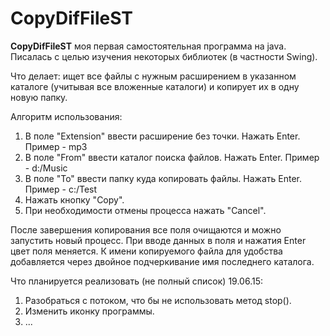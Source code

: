 # CopyDifFileST
   **CopyDifFileST** моя первая самостоятельная программа на java.
Писалась с целью изучения некоторых библиотек (в частности Swing).

Что делает: ищет все файлы с нужным расширением в указанном каталоге (учитывая все вложенные каталоги) 
и копирует их в одну новую папку.

   Алгоритм использования:
   
1.  В поле "Extension" ввести расширение без точки. Нажать Enter. Пример - mp3
2.  В поле "From" ввести каталог поиска файлов. Нажать Enter. Пример - d:/Music
3.  В поле "To" ввести папку куда копировать файлы. Нажать Enter. Пример - c:/Test
4.  Нажать кнопку "Copy".
5.  При необходимости отмены процесса нажать "Cancel". 
   
После завершения копирования все поля очищаются и можно запустить новый процесс.
При вводе данных в поля и нажатия Enter цвет поля меняется.
К имени копируемого файла для удобства добавляется через двойное подчеркивание имя последнего каталога.

   Что планируется реализовать (не полный список) 19.06.15:
   
1.  Разобраться с потоком, что бы не использовать метод stop().
2.  Изменить иконку программы.
3. ...
